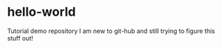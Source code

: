 # hello-world
Tutorial demo repository
I am new to git-hub and still trying to figure this stuff out!
